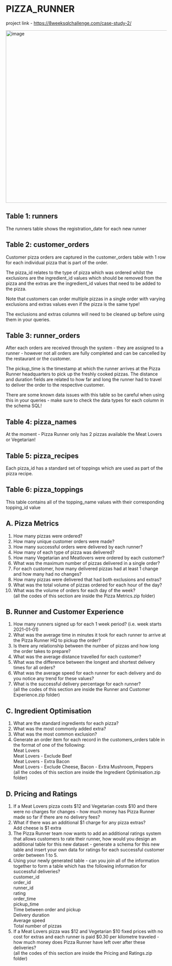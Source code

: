 # PIZZA_RUNNER

project link - https://8weeksqlchallenge.com/case-study-2/

<img width="539" alt="image" src="https://github.com/Prabalranjan/PIZZA_RUNNER/assets/71269601/da93a8cb-3055-42ed-bfea-a956d68aed17">

## Table 1: runners
The runners table shows the registration_date for each new runner

## Table 2: customer_orders
Customer pizza orders are captured in the customer_orders table with 1 row for each individual pizza that is part of the order.

The pizza_id relates to the type of pizza which was ordered whilst the exclusions are the ingredient_id values which should be removed from the pizza and the extras are the ingredient_id values that need to be added to the pizza.

Note that customers can order multiple pizzas in a single order with varying exclusions and extras values even if the pizza is the same type!

The exclusions and extras columns will need to be cleaned up before using them in your queries.

## Table 3: runner_orders
After each orders are received through the system - they are assigned to a runner - however not all orders are fully completed and can be cancelled by the restaurant or the customer.

The pickup_time is the timestamp at which the runner arrives at the Pizza Runner headquarters to pick up the freshly cooked pizzas. The distance and duration fields are related to how far and long the runner had to travel to deliver the order to the respective customer.

There are some known data issues with this table so be careful when using this in your queries - make sure to check the data types for each column in the schema SQL!

## Table 4: pizza_names
At the moment - Pizza Runner only has 2 pizzas available the Meat Lovers or Vegetarian!

## Table 5: pizza_recipes
Each pizza_id has a standard set of toppings which are used as part of the pizza recipe.

## Table 6: pizza_toppings
This table contains all of the topping_name values with their corresponding topping_id value

## A. Pizza Metrics
1. How many pizzas were ordered?  
2. How many unique customer orders were made?  
3. How many successful orders were delivered by each runner?  
4. How many of each type of pizza was delivered?  
5. How many Vegetarian and Meatlovers were ordered by each customer?  
6. What was the maximum number of pizzas delivered in a single order?  
7. For each customer, how many delivered pizzas had at least 1 change and how many had no changes?  
8. How many pizzas were delivered that had both exclusions and extras?  
9. What was the total volume of pizzas ordered for each hour of the day?  
10. What was the volume of orders for each day of the week?  
(all the codes of this section are inside the Pizza Metrics.zip folder)  

## B. Runner and Customer Experience
1. How many runners signed up for each 1 week period? (i.e. week starts 2021-01-01)  
2. What was the average time in minutes it took for each runner to arrive at the Pizza Runner HQ to pickup the order?  
3. Is there any relationship between the number of pizzas and how long the order takes to prepare?  
4. What was the average distance travelled for each customer?  
5. What was the difference between the longest and shortest delivery times for all orders?  
6. What was the average speed for each runner for each delivery and do you notice any trend for these values?  
7. What is the successful delivery percentage for each runner?  
(all the codes of this section are inside the Runner and Customer Experience.zip folder)

## C. Ingredient Optimisation
1. What are the standard ingredients for each pizza?  
2. What was the most commonly added extra?  
3. What was the most common exclusion?  
4. Generate an order item for each record in the customers_orders table in the format of one of the following:  
  Meat Lovers  
  Meat Lovers - Exclude Beef  
  Meat Lovers - Extra Bacon  
  Meat Lovers - Exclude Cheese, Bacon - Extra Mushroom, Peppers  
(all the codes of this section are inside the Ingredient Optimisation.zip folder)

## D. Pricing and Ratings
1. If a Meat Lovers pizza costs $12 and Vegetarian costs $10 and there were no charges for changes - how much money has Pizza Runner made so far if there are no delivery fees?  
2. What if there was an additional $1 charge for any pizza extras?  
  Add cheese is $1 extra  
3. The Pizza Runner team now wants to add an additional ratings system that allows customers to rate their runner, how would you design an additional table for this new dataset - generate a schema for this new table and insert your own data for ratings for each successful customer order between 1 to 5.  
4. Using your newly generated table - can you join all of the information together to form a table which has the following information for successful deliveries?  
  customer_id  
  order_id  
  runner_id  
  rating  
  order_time  
  pickup_time  
  Time between order and pickup  
  Delivery duration  
  Average speed  
  Total number of pizzas  
5. If a Meat Lovers pizza was $12 and Vegetarian $10 fixed prices with no cost for extras and each runner is paid $0.30 per kilometre traveled - how much money does Pizza Runner have left over after these deliveries?  
(all the codes of this section are inside the Pricing and Ratings.zip folder)








